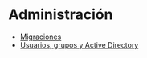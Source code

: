 # Administración

* [Migraciones](Migraciones)
* [Usuarios, grupos y Active Directory](Usuarios-grupos-active-directory)
